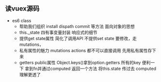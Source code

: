 ## 读vuex源码


- es6 class
    - 帮助我们组织 install dispath commit 等方法 面向对象的思想
    - this._state 四有事变量封装 响应式的细节
    - 提供get state属性 简化了调用API
        不提供set state 要修改，走mutations，
    - 私有属性的魅力 mutations actions 都不可以直接调用 先用私有属性存下来
    - getters public属性
        Object.keys()拿到option.getters 所有的key
        便利一下 拿到fn并通过computed 返回一个方法 将this.state 传过去
        computed 理解更透了
